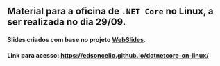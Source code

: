 ## Material para a oficina de `.NET Core` no Linux, a ser realizada no dia 29/09.

#### Slides criados com base no projeto [WebSlides](https://github.com/webslides/WebSlides).
#### Link para acesso: https://edsoncelio.github.io/dotnetcore-on-linux/
